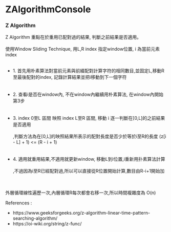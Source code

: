 # ZAlgorithmConsole
<h3>Z Algorithm</h3>

<p>
Z Algorithm 重點在於重用已配對過的結果, 判斷之前結果是否適用。
<br><br>
使用Window Sliding Technique, 用L,R index 指定window位置, i 為當前元素index
<br><br>
<ul>
<li>1. 首先用朴素算法對當前元素與前綴配對計算字符的相同數目,並固定L,移動R至最後配對的index, 記錄計算結果並把i移動到下一個字符</li>
<br><br>
<li>2. 查看i是否在window內, 不在window內繼續用朴素算法, 在window內開始第3步</li>
<br><br>
<li>3. index 0至L 區間 映照 index L至R 區間, 移動 i 逐一判斷在[0,L]的之前結果是否適用
<br><br>
   ,判斷方法為在[0,L]的映照結果所表示的配對長度是否少於等於i至R的長度 (z[i - L] + 1) <= (R - i + 1)</li>
   <br><br>
<li>4. 適用就重用結果,不適用就更新window, 移動L到i位置,i重新用扑素算法計算
<br><br>
   ,不過因為i至R已經配對過,所以可以直接從R位置開始計算,數目由R-i+1開始加</li>
   <br><br>
   
   </ul>
</p>

<p>
外層循環線性遍歷一次,內層循環R每次都會右移一次,所以時間複雜度為 O(n)
</p>

<p>
<div>References : </div>
<ul>
<li>https://www.geeksforgeeks.org/z-algorithm-linear-time-pattern-searching-algorithm/</li>
<li>https://oi-wiki.org/string/z-func/</li>
</ul>
</p>
